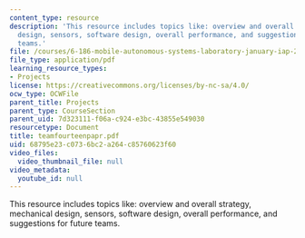 ```yaml
---
content_type: resource
description: 'This resource includes topics like: overview and overall strategy, mechanical
  design, sensors, software design, overall performance, and suggestions for future
  teams.'
file: /courses/6-186-mobile-autonomous-systems-laboratory-january-iap-2005/68795e23c0736bc2a264c85760623f60_teamfourteenpapr.pdf
file_type: application/pdf
learning_resource_types:
- Projects
license: https://creativecommons.org/licenses/by-nc-sa/4.0/
ocw_type: OCWFile
parent_title: Projects
parent_type: CourseSection
parent_uid: 7d323111-f06a-c924-e3bc-43855e549030
resourcetype: Document
title: teamfourteenpapr.pdf
uid: 68795e23-c073-6bc2-a264-c85760623f60
video_files:
  video_thumbnail_file: null
video_metadata:
  youtube_id: null
---
```

This resource includes topics like: overview and overall strategy, mechanical design, sensors, software design, overall performance, and suggestions for future teams.